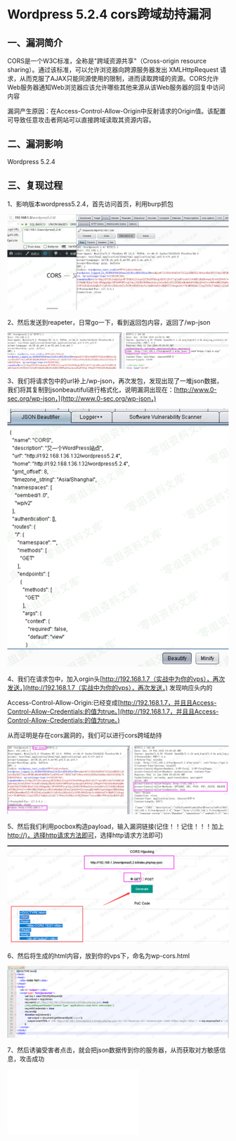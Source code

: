 Wordpress 5.2.4 cors跨域劫持漏洞
================================

一、漏洞简介
------------

CORS是一个W3C标准，全称是"跨域资源共享"（Cross-origin resource
sharing）。通过该标准，可以允许浏览器向跨源服务器发出 XMLHttpRequest
请求，从而克服了AJAX只能同源使用的限制，进而读取跨域的资源。CORS允许Web服务器通知Web浏览器应该允许哪些其他来源从该Web服务器的回复中访问内容

漏洞产生原因：在Access-Control-Allow-Origin中反射请求的Origin值。该配置可导致任意攻击者网站可以直接跨域读取其资源内容。

二、漏洞影响
------------

Wordpress 5.2.4

三、复现过程
------------

1、影响版本wordpress5.2.4，首先访问首页，利用burp抓包

![](./.resource/Wordpress5.2.4cors跨域劫持漏洞/media/rId24.png)

2、然后发送到reapeter，日常go一下，看到返回包内容，返回了/wp-json

![](./.resource/Wordpress5.2.4cors跨域劫持漏洞/media/rId25.png)

3、我们将请求包中的url补上/wp-json，再次发包，发现出现了一堆json数据，我们将其复制到jsonbeautiful进行格式化，说明漏洞出现在：[http://www.0-sec.org/wp-json，](http://www.0-sec.org/wp-json，)

![](./.resource/Wordpress5.2.4cors跨域劫持漏洞/media/rId27.png)

4、我们在请求包中，加入orgin头[http://192.168.1.7（实战中为你的vps），再次发送，](http://192.168.1.7（实战中为你的vps），再次发送，)
发现响应头内的

Access-Control-Allow-Origin:已经变成[http://192.168.1.7，并且且Access-Control-Allow-Credentials:的值为true。](http://192.168.1.7，并且且Access-Control-Allow-Credentials:的值为true。)

从而证明是存在cors漏洞的，我们可以进行cors跨域劫持

![](./.resource/Wordpress5.2.4cors跨域劫持漏洞/media/rId30.png)

5、然后我们利用pocbox构造payload，输入漏洞链接(记住！！记住！！！加上[http://)，选择http请求方法即可](http://)，选择http请求方法即可)

![](./.resource/Wordpress5.2.4cors跨域劫持漏洞/media/rId32.png)

6、然后将生成的html内容，放到你的vps下，命名为wp-cors.html

![](./.resource/Wordpress5.2.4cors跨域劫持漏洞/media/rId33.png)

7、然后诱骗受害者点击，就会把json数据传到你的服务器，从而获取对方敏感信息，攻击成功

![](./.resource/Wordpress5.2.4cors跨域劫持漏洞/media/rId34.shtml)

